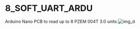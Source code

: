 # 8_SOFT_UART_ARDU
Arduino Nano PCB to read up to 8 PZEM 004T 3.0 units
![img_d](https://user-images.githubusercontent.com/50424281/206163912-966c11c6-6a3a-44c2-a33c-4cbd5a656977.png)
